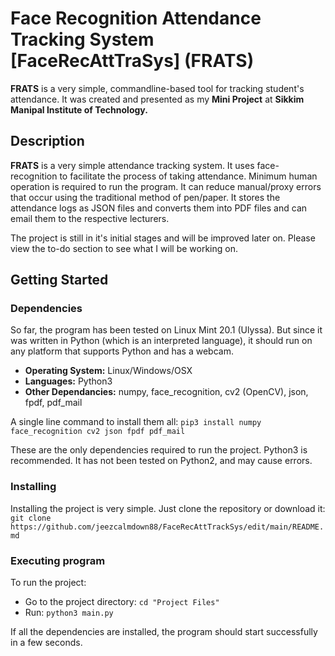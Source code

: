 
# Face Recognition Attendance Tracking System [FaceRecAttTraSys] (FRATS)

**FRATS** is a very simple, commandline-based tool for tracking student's attendance. It was created and presented as my **Mini Project** at **Sikkim Manipal Institute of Technology.**

## Description

**FRATS** is a very simple attendance tracking system. It uses face-recognition to facilitate the process of taking attendance. Minimum human operation is required to run the program. It can reduce manual/proxy errors that occur using the traditional method of pen/paper. It stores the attendance logs as JSON files and converts them into PDF files and can email them to the respective lecturers. 

The project is still in it's initial stages and will be improved later on. Please view the to-do section to see what I will be working on.

## Getting Started

### Dependencies

So far, the program has been tested on Linux Mint 20.1 (Ulyssa). But since it was written in Python (which is an interpreted language), it should run on any platform that supports Python and has a webcam.

- **Operating System:** Linux/Windows/OSX
- **Languages:** Python3
- **Other Dependancies:** numpy, face_recognition, cv2 (OpenCV), json, fpdf, pdf_mail

A single line command to install them all:
```pip3 install numpy face_recognition cv2 json fpdf pdf_mail```

These are the only dependencies required to run the project. Python3 is recommended. It has not been tested on Python2, and may cause errors.

### Installing

Installing the project is very simple. Just clone the repository or download it:
```git clone https://github.com/jeezcalmdown88/FaceRecAttTrackSys/edit/main/README.md```

### Executing program

To run the project:
- Go to the project directory:
	```cd "Project Files"```
- Run:
		```python3 main.py```

If all the dependencies are installed, the program should start successfully in a few seconds.
